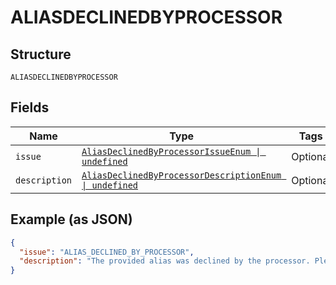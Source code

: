 
# ALIASDECLINEDBYPROCESSOR

## Structure

`ALIASDECLINEDBYPROCESSOR`

## Fields

| Name | Type | Tags | Description |
|  --- | --- | --- | --- |
| `issue` | [`AliasDeclinedByProcessorIssueEnum \| undefined`](../../doc/models/alias-declined-by-processor-issue-enum.md) | Optional | - |
| `description` | [`AliasDeclinedByProcessorDescriptionEnum \| undefined`](../../doc/models/alias-declined-by-processor-description-enum.md) | Optional | - |

## Example (as JSON)

```json
{
  "issue": "ALIAS_DECLINED_BY_PROCESSOR",
  "description": "The provided alias was declined by the processor. Please create a new order with a different alias_key and/or alias_label and try again."
}
```

